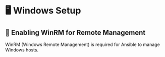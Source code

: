 # 🖥️ Windows Setup

## 🔧 Enabling WinRM for Remote Management

WinRM (Windows Remote Management) is required for Ansible to manage Windows hosts.
